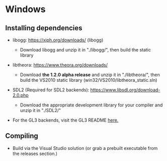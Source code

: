 # Windows

## Installing dependencies 

* libogg: https://xiph.org/downloads/ (libogg)
  * Download libogg and unzip it in "./libogg/", then build the static library

* libtheora: https://www.theora.org/downloads/ 
  * Download **the 1.2.0 alpha release** and unzip it in "./libtheora/", then build the VS2010 static library (win32/VS2010/libtheora_static.sln)

* SDL2 (Required for SDL2 backends): https://www.libsdl.org/download-2.0.php
  * Download the appropriate development library for your compiler and unzip it in "./SDL2/"

* For the GL3 backends, visit the GL3 README [here.](../gl3/README.md)

## Compiling

* Build via the Visual Studio solution (or grab a prebuilt executable from the releases section.)
